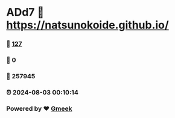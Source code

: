 # ADd7 :link: https://natsunokoide.github.io/ 
### :page_facing_up: [127](https://natsunokoide.github.io//tag.html) 
### :speech_balloon: 0 
### :hibiscus: 257945 
### :alarm_clock: 2024-08-03 00:10:14 
### Powered by :heart: [Gmeek](https://github.com/Meekdai/Gmeek)
